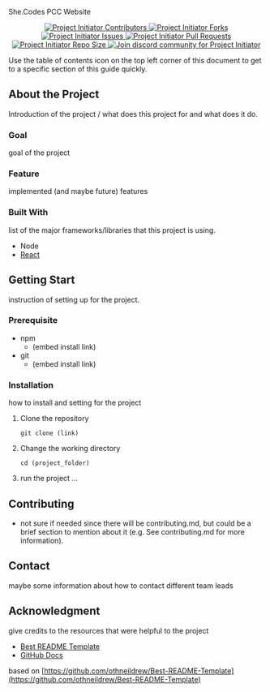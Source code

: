 <div id="top"></div>
<!--
*** Thanks for checking out Shecode Website README.md. 
*** If you have a suggestion that would make this better, 
*** please fork the repo and create a pull request
*** or simply open an issue with the tag "enhancement".
-->

<!-- PROJECT LOGO -->
She.Codes PCC Website

<!-- PROJECT SHIELDS -->
<p align="center">
    
<!-- change to flat-square -->
<a href="https://github.com/She-Codes-PCC/website/graphs/contributors%22%3E" title="Contributors">
<img src="https://img.shields.io/github/contributors/She-Codes-PCC/website?label=Contributors&logo=Github&style=flat-square" alt="Project Initiator Contributors">
</a>
    
<a href="https://github.com/She-Codes-PCC/website/fork" title="Forks">
<img src="https://img.shields.io/github/forks/She-Codes-PCC/website?label=Forks&logo=github&style=flat-square" alt="Project Initiator Forks"/>
</a>
<a href="https://github.com/She-Codes-PCC/website/issues" title="Issues">
<img src="https://img.shields.io/github/issues/She-Codes-PCC/Website?label=Issues&logo=github&style=flat-square" alt="Project Initiator Issues"/>
</a>
<a href="https://github.com/She-Codes-PCC/website/pulls" title="Pull Requests">
<img src="https://img.shields.io/bitbucket/pr/She-Codes-PCC/website?label=Pull%20Requests&logo=github&style=flat-square" alt="Project Initiator Pull Requests"/>
</a>
<a href="https://github.com/She-Codes-PCC/website" title="Repo Size">
<img src="https://img.shields.io/github/repo-size/She-Codes-PCC/website?label=Repo%20Size&logo=github&style=flat-square" alt="Project Initiator Repo Size"/>
</a>
    
<!-- Need to change -->

<a href="https://discord.com/invite/wpb9kmD6gp" title="Join Community">
<img src="https://img.shields.io/discord/816118243784785932?color=%237289DA&label=Join%20Community&logo=discord&logoColor=white&style=flat-square" alt="Join discord community for Project Initiator"/>
</a>
</p>


Use the table of contents icon on the top left corner of this document to get to a specific section of this guide quickly.

## About the Project

Introduction of the project / what does this project for and what does it do.

### Goal

goal of the project

### Feature

implemented (and maybe future) features

### Built With

list of the major frameworks/libraries that this project is using.

- Node
- [React](https://reactjs.org/)

## Getting Start

instruction of setting up for the project.

### Prerequisite

- npm
    - (embed install link)
- git
    - (embed install link)

### Installation

how to install and setting for the project

1. Clone the repository
    
    `git clone (link)`
    
2. Change the working directory
    
    `cd (project_folder)`
    
3. run the project ...

## Contributing

- not sure if needed since there will be contributing.md, but could be a brief section to mention about it (e.g. See contributing.md for more information).

## Contact

maybe some information about how to contact different team leads

## Acknowledgment

give credits to the resources that were helpful to the project 

- [Best README Template](https://github.com/othneildrew/Best-README-Template)
- [GitHub Docs](https://github.com/github/docs/blob/main/CODE_OF_CONDUCT.md)

based on [https://github.com/othneildrew/Best-README-Template](https://github.com/othneildrew/Best-README-Template)

<!-- MARKDOWN LINKS & IMAGES -->
<!-- https://www.markdownguide.org/basic-syntax/#reference-style-links -->
[contributors-shield]: https://img.shields.io/github/contributors/othneildrew/Best-README-Template.svg?style=for-the-badge
[contributors-url]: https://github.com/othneildrew/Best-README-Template/graphs/contributors
[forks-shield]: https://img.shields.io/github/forks/othneildrew/Best-README-Template.svg?style=for-the-badge
[forks-url]: https://github.com/othneildrew/Best-README-Template/network/members
[stars-shield]: https://img.shields.io/github/stars/othneildrew/Best-README-Template.svg?style=for-the-badge
[stars-url]: https://github.com/othneildrew/Best-README-Template/stargazers
[issues-shield]: https://img.shields.io/github/issues/othneildrew/Best-README-Template.svg?style=for-the-badge
[issues-url]: https://github.com/othneildrew/Best-README-Template/issues
[license-shield]: https://github.com/king-technologies/Project-Initiator/blob/master/LICENSE
[license-url]: https://github.com/othneildrew/Best-README-Template/blob/master/LICENSE.txt
[linkedin-shield]: https://img.shields.io/badge/-LinkedIn-black.svg?style=for-the-badge&logo=linkedin&colorB=555
[linkedin-url]: https://linkedin.com/in/othneildrew
[product-screenshot]: images/screenshot.png
